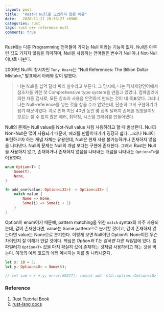 ```yaml
---
layout: post
title:  "Rust가 Null을 도입하지 않은 이유"
date:   2020-11-21 20:38:27 +0900
categories: rust
tags: rust c++ reference null
comments: true  
---
```

Rust에는 다른 Programming 언어들이 가지는 Null 이라는 기능이 없다.
Null은 아무런 값도 가지지 않음을 의미하며, Null을 사용하는 언어들은 변수가 Null이냐 Not-Null이냐로 나뉜다.

2009년 Null의 창시자인 `Tony Hoare`는 "Null References: The Billion Dollar Mistake," 발표에서 아래와 같이 말했다.
> 나는 Null을 십억 달러 짜리 실수라고 부른다. 그 당시에, 나는 객치제향언어에서 
> 참조자를 위한 첫 Comprehensive type system을 만들고 있었다.
> 컴파일러에 의한 자동 검사로, 모든 참조자 사용을 안전하게 만드는 것이 내 목표였다.
> 그러나 나는 Null-reference를 넣는 것을 참을 수가 없었는데, 단순히 그게 구현하기가 쉽기 때문이었다.
> 이로 인해 지난 40년 동안 몇 십억 달러치 손해를 입혔을지도 모르는 셀 수 없이 많은 에러, 취약점, 시스템 크래쉬를 만들어냈다.

Null의 문제는 Null value를 Not-Null value 처럼 사용하려고 할 때 발생한다.
Null과 Non-Null은 많이 사용되기 때문에, 에러를 만들어내기가 굉장히 쉽다.
그러나 Null이 표현하고자 하는 개념 자체는 유용한데, Null은 현재 사용 불가능하거나 존재하지 않음을 나타낸다.
Null의 문제는 Null의 개념 보다는 구현에 존재한다. 그래서 Rust는 Null을 사용하지 않고, 존재하거나 존재하지 않음을 나타내는 개념을 나타내는 `Option<T>`을 이용한다.

```rust
enum Option<T> {
    Some(T),
    None,
}

fn add_one(value: Option<i32>) -> Option<i32> {
    match value {
        None => None,
        Some(i) => Some(i + 1)
    }
}
```
Option이 enum이기 때문에, pattern matching을 위한 `match` syntax와 자주 사용되는데,
값이 존재한다면, value는 Some pattern으로 분기할 것이고, 값이 존재하지 않는다면 value는 None으로 분기한다.
이렇게 보면 Null이던 Option의 None이던 무슨 차이인지 잘 이해가 안갈 것이다.
핵심은 *Option<T>와 T는 결국엔 다른 타입*임에 있다. 컴파일러가 `Option<T>` 값을 마치 확실히 값이 존재하는 것처럼 사용하려고 하는 것을 막는다.
아래의 예제 코드의 에러 메시지는 이를 잘 나타내준다.
```rust
let x: i8 = 5;
let y: Option<i8> = Some(5);

// let sum = x + y; error[E0277]: cannot add `std::option::Option<i8>` to `i8`
```

### Reference
1. [Rust Tutorial Book](https://doc.rust-lang.org/book/ch06-01-defining-an-enum.html)
2. [rust-lang docs](https://doc.rust-lang.org/std/option/enum.Option.html)